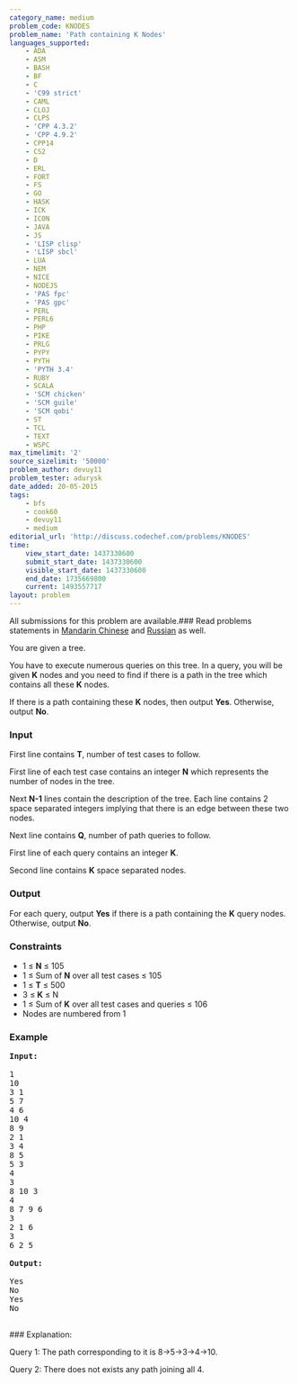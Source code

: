 ```yaml
---
category_name: medium
problem_code: KNODES
problem_name: 'Path containing K Nodes'
languages_supported:
    - ADA
    - ASM
    - BASH
    - BF
    - C
    - 'C99 strict'
    - CAML
    - CLOJ
    - CLPS
    - 'CPP 4.3.2'
    - 'CPP 4.9.2'
    - CPP14
    - CS2
    - D
    - ERL
    - FORT
    - FS
    - GO
    - HASK
    - ICK
    - ICON
    - JAVA
    - JS
    - 'LISP clisp'
    - 'LISP sbcl'
    - LUA
    - NEM
    - NICE
    - NODEJS
    - 'PAS fpc'
    - 'PAS gpc'
    - PERL
    - PERL6
    - PHP
    - PIKE
    - PRLG
    - PYPY
    - PYTH
    - 'PYTH 3.4'
    - RUBY
    - SCALA
    - 'SCM chicken'
    - 'SCM guile'
    - 'SCM qobi'
    - ST
    - TCL
    - TEXT
    - WSPC
max_timelimit: '2'
source_sizelimit: '50000'
problem_author: devuy11
problem_tester: adurysk
date_added: 20-05-2015
tags:
    - bfs
    - cook60
    - devuy11
    - medium
editorial_url: 'http://discuss.codechef.com/problems/KNODES'
time:
    view_start_date: 1437330600
    submit_start_date: 1437330600
    visible_start_date: 1437330600
    end_date: 1735669800
    current: 1493557717
layout: problem
---
```

All submissions for this problem are available.###  Read problems statements in [Mandarin Chinese](http://www.codechef.com/download/translated/COOK60/mandarin/KNODES.pdf) and [Russian](http://www.codechef.com/download/translated/COOK60/russian/KNODES.pdf) as well.

You are given a tree.

You have to execute numerous queries on this tree. In a query, you will be given **K** nodes and you need to find if there is a path in the tree which contains all these **K** nodes.

If there is a path containing these **K** nodes, then output **Yes**. Otherwise, output **No**.

### Input

First line contains **T**, number of test cases to follow.

First line of each test case contains an integer **N** which represents the number of nodes in the tree.

Next **N-1** lines contain the description of the tree. Each line contains 2 space separated integers implying that there is an edge between these two nodes.

Next line contains **Q**, number of path queries to follow.

First line of each query contains an integer **K**.

Second line contains **K** space separated nodes.

### Output

For each query, output **Yes** if there is a path containing the **K** query nodes. Otherwise, output **No**.

### Constraints

- 1 ≤ **N** ≤ 105
- 1 ≤ Sum of **N** over all test cases ≤ 105
- 1 ≤ **T** ≤ 500
- 3 ≤ **K** ≤ N
- 1 ≤ Sum of **K** over all test cases and queries ≤ 106
- Nodes are numbered from 1

### Example

<pre><b>Input:</b>

1
10
3 1
5 7
4 6
10 4
8 9
2 1
3 4
8 5
5 3
4
3
8 10 3
4
8 7 9 6
3
2 1 6
3
6 2 5

<b>Output:</b>

Yes
No
Yes
No

</pre>### Explanation: 

Query 1: The path corresponding to it is 8->5->3->4->10.

Query 2: There does not exists any path joining all 4.
